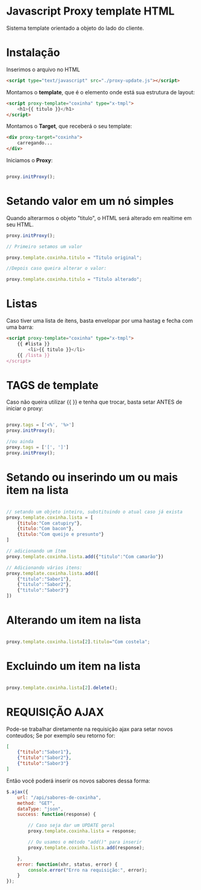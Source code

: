 
# Javascript Proxy template HTML
Sistema template orientado a objeto do lado do cliente.

# Instalação
Inserimos o arquivo no HTML 
```html
<script type="text/javascript" src="./proxy-update.js"></script>
```

Montamos o **template**, que é o elemento onde está sua estrutura de layout:

```html
<script proxy-template="coxinha" type="x-tmpl">
	<h1>{{ titulo }}</h1>
</script>
```

Montamos o **Target**, que receberá o seu template:
```html
<div proxy-target="coxinha">
	carregando...
</div>
```

Iniciamos o **Proxy**:
```javascript

proxy.initProxy();

```
# Setando valor em um nó simples
Quando alterarmos o objeto "titulo", o HTML será alterado em realtime em seu HTML.
```javascript
proxy.initProxy();

// Primeiro setamos um valor

proxy.template.coxinha.titulo = "Titulo original";

//Depois caso queira alterar o valor:

proxy.template.coxinha.titulo = "Titulo alterado";

```

# Listas
Caso tiver uma lista de ítens, basta envelopar por uma hastag e fecha com uma barra:
```html
<script proxy-template="coxinha" type="x-tmpl">
	{{ #lista }}
		<li>{{ titulo }}</li>
	{{ /lista }}
</script>
```

# TAGS de template
Caso não queira utilizar {{  }}  e tenha que trocar, basta setar ANTES de iniciar o proxy:
```javascript

proxy.tags = ['<%', '%>']
proxy.initProxy();

//ou ainda
proxy.tags = ['[', ']']
proxy.initProxy();

```

# Setando ou inserindo um ou mais item na lista
```javascript

// setando um objeto inteiro, substituindo o atual caso já exista
proxy.template.coxinha.lista = [
	{titulo:"Com catupiry"},
	{titulo:"Com bacon"},
	{titulo:"Com queijo e presunto"}
]

// adicionando um ítem
proxy.template.coxinha.lista.add({"titulo":"Com camarão"})

// Adicionando vários itens:
proxy.template.coxinha.lista.add([
	{"titulo":"Sabor1"},
	{"titulo":"Sabor2"},
	{"titulo":"Sabor3"}
])

```
# Alterando um item na lista
```javascript

proxy.template.coxinha.lista[2].titulo="Com costela";

```

# Excluindo um item na lista
```javascript

proxy.template.coxinha.lista[2].delete();

```


# REQUISIÇÃO AJAX
Pode-se trabalhar diretamente na requisição ajax para setar novos conteudos;
Se por exemplo seu retorno for:
```json
[
	{"titulo":"Sabor1"},
	{"titulo":"Sabor2"},
	{"titulo":"Sabor3"}
]
```
Então você poderá inserir os novos sabores dessa forma:
```javascript
$.ajax({
	url: "/api/sabores-de-coxinha",
	method: "GET",
	dataType: "json",
	success: function(response) {

		// Caso seja dar um UPDATE geral
		proxy.template.coxinha.lista = response;

		// Ou usamos o método "add()" para inserir
		proxy.template.coxinha.lista.add(response);

	},
	error: function(xhr, status, error) {
		console.error("Erro na requisição:", error);
	}
});
```